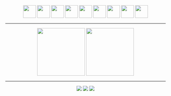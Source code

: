 
<div align='center'>
  <img src="https://cdn.jsdelivr.net/gh/devicons/devicon/icons/git/git-original.svg" width="40" height="40"/>
  <img src="https://cdn.jsdelivr.net/gh/devicons/devicon/icons/javascript/javascript-original.svg" width="40"   height="40"/>
  <img src="https://cdn.jsdelivr.net/gh/devicons/devicon/icons/css3/css3-original.svg" width="40" height="40"/>       
  <img src="https://cdn.jsdelivr.net/gh/devicons/devicon/icons/html5/html5-original.svg" width="40" height="40"/>        
  <img src="https://cdn.jsdelivr.net/gh/devicons/devicon/icons/react/react-original.svg" width="40" height="40"/>      
  <img src="https://cdn.jsdelivr.net/gh/devicons/devicon/icons/figma/figma-original.svg" width="40" height="40"/>
  <img src="https://cdn.jsdelivr.net/gh/devicons/devicon/icons/bootstrap/bootstrap-original.svg" width="40" height="40" />
  <img src="https://cdn.jsdelivr.net/gh/devicons/devicon/icons/sass/sass-original.svg" width="40" height="40"/>
  <img src="https://cdn.jsdelivr.net/gh/devicons/devicon/icons/tailwindcss/tailwindcss-plain.svg" width="40" height="40" />     
</div>

---

<div align='center'>
  <img height="150rem" src="https://github-readme-stats-git-masterrstaa-rickstaa.vercel.app/api/top-langs/?username=oc-garcia&layout=compact&langs_count=16&theme=transparent"/>
  <img height="150rem" src="https://github-readme-stats-git-masterrstaa-rickstaa.vercel.app/api?username=oc-garcia&hide=prs,issues,contribs&&show_icons=true&theme=transparent&include_all_commits=true&count_private=true"/>
</div>

---

<div align='center'> 
 <a href="https://discordapp.com/users/318044291333357568" target="_blank"><img src="https://img.shields.io/badge/Discord-7289DA?style=for-the-badge&logo=discord&logoColor=white" target="_blank"></a> 
  <a href = "mailto:octaviogarcia1988@gmail.com"><img src="https://img.shields.io/badge/-Gmail-%23333?style=for-the-badge&logo=gmail&logoColor=white" target="_blank"></a>
  <a href="https://www.linkedin.com/in/octáviogarcia" target="_blank"><img src="https://img.shields.io/badge/-LinkedIn-%230077B5?style=for-the-badge&logo=linkedin&logoColor=white" target="_blank"></a> 
</div>
        
<!--
**oc-garcia/oc-garcia** is a ✨ _special_ ✨ repository because its `README.md` (this file) appears on your GitHub profile.

Here are some ideas to get you started:

- 🔭 I’m currently working on ...
- 🌱 I’m currently learning ...
- 👯 I’m looking to collaborate on ...
- 🤔 I’m looking for help with ...
- 💬 Ask me about ...
- 📫 How to reach me: ...
- 😄 Pronouns: ...
- ⚡ Fun fact: ...
-->
